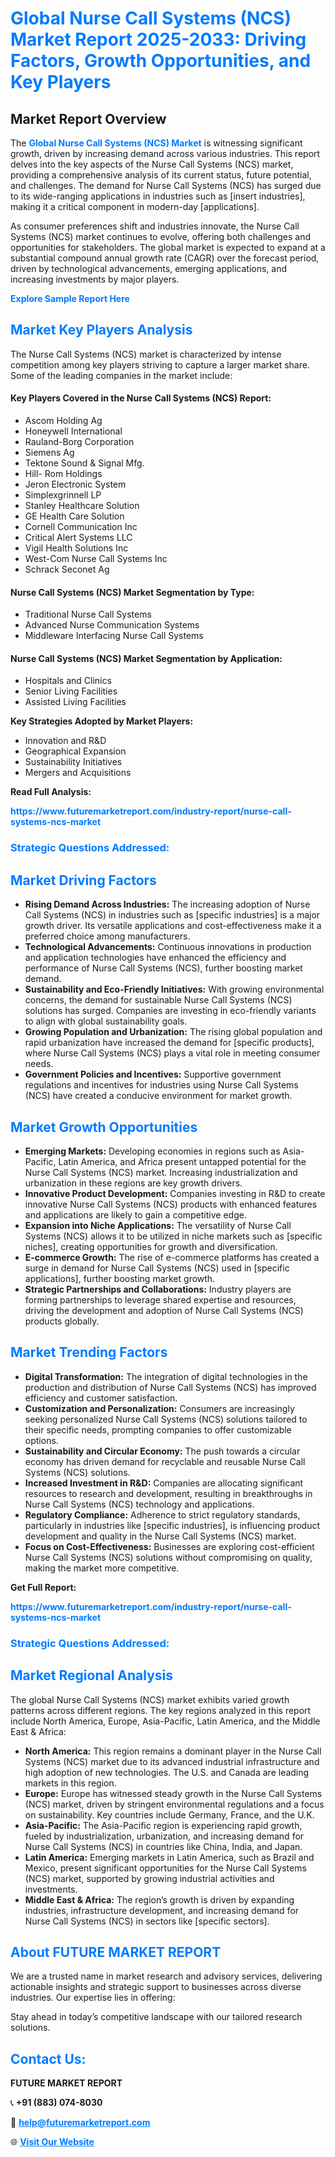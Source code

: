<h1 style="color: #007BFF;">Global Nurse Call Systems (NCS) Market Report 2025-2033: Driving Factors, Growth Opportunities, and Key Players</h1>

<section id="overview">
<h2>Market Report Overview</h2>
<p>The <a href="https://www.futuremarketreport.com/industry-report/nurse-call-systems-ncs-market" style="color: #007BFF; text-decoration: none;"><strong>Global Nurse Call Systems (NCS) Market</strong></a> is witnessing significant growth, driven by increasing demand across various industries. This report delves into the key aspects of the Nurse Call Systems (NCS) market, providing a comprehensive analysis of its current status, future potential, and challenges. The demand for Nurse Call Systems (NCS) has surged due to its wide-ranging applications in industries such as [insert industries], making it a critical component in modern-day [applications].</p>
<p>As consumer preferences shift and industries innovate, the Nurse Call Systems (NCS) market continues to evolve, offering both challenges and opportunities for stakeholders. The global market is expected to expand at a substantial compound annual growth rate (CAGR) over the forecast period, driven by technological advancements, emerging applications, and increasing investments by major players.</p>
</section>

<section id="overview">
<p><a href="https://www.futuremarketreport.com/request-sample/reportId=104440" style="color: #007BFF; text-decoration: none;"><strong>Explore Sample Report Here</strong></a></p>
</section>

<section id="key-players">
<h2 style="color: #007BFF;">Market Key Players Analysis</h2>
<p>The Nurse Call Systems (NCS) market is characterized by intense competition among key players striving to capture a larger market share. Some of the leading companies in the market include:</p>
<h4>Key Players Covered in the Nurse Call Systems (NCS) Report:</h4>
<ul><li>Ascom Holding Ag</li><li>Honeywell International</li><li>Rauland-Borg Corporation</li><li>Siemens Ag</li><li>Tektone Sound &amp; Signal Mfg.</li><li>Hill- Rom Holdings</li><li>Jeron Electronic System</li><li>Simplexgrinnell LP</li><li>Stanley Healthcare Solution</li><li>GE Health Care Solution</li><li>Cornell Communication Inc</li><li>Critical Alert Systems LLC</li><li>Vigil Health Solutions Inc</li><li>West-Com Nurse Call Systems Inc</li><li>Schrack Seconet Ag</li></ul>
<h4>Nurse Call Systems (NCS) Market Segmentation by Type:</h4>
<ul><li>Traditional Nurse Call Systems</li><li>Advanced Nurse Communication Systems</li><li>Middleware Interfacing Nurse Call Systems</li></ul>

<h4>Nurse Call Systems (NCS) Market Segmentation by Application:</h4>
<ul><li>Hospitals and Clinics</li><li>Senior Living Facilities</li><li>Assisted Living Facilities</li></ul>
<p><strong>Key Strategies Adopted by Market Players:</strong></p>
<ul>
<li>Innovation and R&D</li>
<li>Geographical Expansion</li>
<li>Sustainability Initiatives</li>
<li>Mergers and Acquisitions</li>
</ul>
</section>

<section>
<p><strong>Read Full Analysis: </strong></p><a href="https://www.futuremarketreport.com/industry-report/nurse-call-systems-ncs-market" style="color: #007BFF; text-decoration: none;"><strong>https://www.futuremarketreport.com/industry-report/nurse-call-systems-ncs-market</strong></a>
<h3 style="color: #007BFF;">Strategic Questions Addressed:</h3>
</section>

<section id="driving-factors">
<h2 style="color: #007BFF;">Market Driving Factors</h2>
<ul>
<li><strong>Rising Demand Across Industries:</strong> The increasing adoption of Nurse Call Systems (NCS) in industries such as [specific industries] is a major growth driver. Its versatile applications and cost-effectiveness make it a preferred choice among manufacturers.</li>
<li><strong>Technological Advancements:</strong> Continuous innovations in production and application technologies have enhanced the efficiency and performance of Nurse Call Systems (NCS), further boosting market demand.</li>
<li><strong>Sustainability and Eco-Friendly Initiatives:</strong> With growing environmental concerns, the demand for sustainable Nurse Call Systems (NCS) solutions has surged. Companies are investing in eco-friendly variants to align with global sustainability goals.</li>
<li><strong>Growing Population and Urbanization:</strong> The rising global population and rapid urbanization have increased the demand for [specific products], where Nurse Call Systems (NCS) plays a vital role in meeting consumer needs.</li>
<li><strong>Government Policies and Incentives:</strong> Supportive government regulations and incentives for industries using Nurse Call Systems (NCS) have created a conducive environment for market growth.</li>
</ul>
</section>

<section id="growth-opportunities">
<h2 style="color: #007BFF;">Market Growth Opportunities</h2>
<ul>
<li><strong>Emerging Markets:</strong> Developing economies in regions such as Asia-Pacific, Latin America, and Africa present untapped potential for the Nurse Call Systems (NCS) market. Increasing industrialization and urbanization in these regions are key growth drivers.</li>
<li><strong>Innovative Product Development:</strong> Companies investing in R&D to create innovative Nurse Call Systems (NCS) products with enhanced features and applications are likely to gain a competitive edge.</li>
<li><strong>Expansion into Niche Applications:</strong> The versatility of Nurse Call Systems (NCS) allows it to be utilized in niche markets such as [specific niches], creating opportunities for growth and diversification.</li>
<li><strong>E-commerce Growth:</strong> The rise of e-commerce platforms has created a surge in demand for Nurse Call Systems (NCS) used in [specific applications], further boosting market growth.</li>
<li><strong>Strategic Partnerships and Collaborations:</strong> Industry players are forming partnerships to leverage shared expertise and resources, driving the development and adoption of Nurse Call Systems (NCS) products globally.</li>
</ul>
</section>

<section id="trending-factors">
<h2 style="color: #007BFF;">Market Trending Factors</h2>
<ul>
<li><strong>Digital Transformation:</strong> The integration of digital technologies in the production and distribution of Nurse Call Systems (NCS) has improved efficiency and customer satisfaction.</li>
<li><strong>Customization and Personalization:</strong> Consumers are increasingly seeking personalized Nurse Call Systems (NCS) solutions tailored to their specific needs, prompting companies to offer customizable options.</li>
<li><strong>Sustainability and Circular Economy:</strong> The push towards a circular economy has driven demand for recyclable and reusable Nurse Call Systems (NCS) solutions.</li>
<li><strong>Increased Investment in R&D:</strong> Companies are allocating significant resources to research and development, resulting in breakthroughs in Nurse Call Systems (NCS) technology and applications.</li>
<li><strong>Regulatory Compliance:</strong> Adherence to strict regulatory standards, particularly in industries like [specific industries], is influencing product development and quality in the Nurse Call Systems (NCS) market.</li>
<li><strong>Focus on Cost-Effectiveness:</strong> Businesses are exploring cost-efficient Nurse Call Systems (NCS) solutions without compromising on quality, making the market more competitive.</li>
</ul>
</section>

<section>
<p><strong>Get Full Report: </strong></p><a href="https://www.futuremarketreport.com/industry-report/nurse-call-systems-ncs-market" style="color: #007BFF; text-decoration: none;"><strong>https://www.futuremarketreport.com/industry-report/nurse-call-systems-ncs-market</strong></a>
<h3 style="color: #007BFF;">Strategic Questions Addressed:</h3>
</section>


<section id="regional-analysis">
<h2 style="color: #007BFF;">Market Regional Analysis</h2>
<p>The global Nurse Call Systems (NCS) market exhibits varied growth patterns across different regions. The key regions analyzed in this report include North America, Europe, Asia-Pacific, Latin America, and the Middle East & Africa:</p>
<ul>
<li><strong>North America:</strong> This region remains a dominant player in the Nurse Call Systems (NCS) market due to its advanced industrial infrastructure and high adoption of new technologies. The U.S. and Canada are leading markets in this region.</li>
<li><strong>Europe:</strong> Europe has witnessed steady growth in the Nurse Call Systems (NCS) market, driven by stringent environmental regulations and a focus on sustainability. Key countries include Germany, France, and the U.K.</li>
<li><strong>Asia-Pacific:</strong> The Asia-Pacific region is experiencing rapid growth, fueled by industrialization, urbanization, and increasing demand for Nurse Call Systems (NCS) in countries like China, India, and Japan.</li>
<li><strong>Latin America:</strong> Emerging markets in Latin America, such as Brazil and Mexico, present significant opportunities for the Nurse Call Systems (NCS) market, supported by growing industrial activities and investments.</li>
<li><strong>Middle East & Africa:</strong> The region’s growth is driven by expanding industries, infrastructure development, and increasing demand for Nurse Call Systems (NCS) in sectors like [specific sectors].</li>
</ul>
</section>

<footer>
<h2 style="color: #007BFF;">About FUTURE MARKET REPORT</h2>
<p>We are a trusted name in market research and advisory services, delivering actionable insights and strategic support to businesses across diverse industries. Our expertise lies in offering:</p>

<p>Stay ahead in today’s competitive landscape with our tailored research solutions.</p>

<h2 style="color: #007BFF;">Contact Us:</h2>
<p><strong>FUTURE MARKET REPORT</strong></p>
<p>📞 <strong>+91 (883) 074-8030</strong></p>
<p>📧 <strong><a href="mailto:help@futuremarketreport.com" style="color: #007BFF;">help@futuremarketreport.com</a></strong></p>
<p>🌐 <strong><a href="https://www.futuremarketreport.com/" style="color: #007BFF;">Visit Our Website</a></strong></p>
</footer>